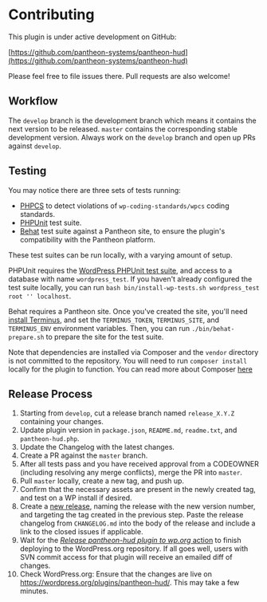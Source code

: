 # Contributing

This plugin is under active development on GitHub:

[https://github.com/pantheon-systems/pantheon-hud](https://github.com/pantheon-systems/pantheon-hud)

Please feel free to file issues there. Pull requests are also welcome!

## Workflow

The `develop` branch is the development branch which means it contains the next version to be released. `master` contains the corresponding stable development version. Always work on the `develop` branch and open up PRs against `develop`.

## Testing

You may notice there are three sets of tests running:

* [PHPCS](https://github.com/squizlabs/PHP_CodeSniffer) to detect violations of `wp-coding-standards/wpcs` coding standards.
* [PHPUnit](https://phpunit.de/) test suite.
* [Behat](http://behat.org/) test suite against a Pantheon site, to ensure the plugin's compatibility with the Pantheon platform.

These test suites can be run locally, with a varying amount of setup.

PHPUnit requires the [WordPress PHPUnit test suite](https://make.wordpress.org/core/handbook/testing/automated-testing/phpunit/), and access to a database with name `wordpress_test`. If you haven't already configured the test suite locally, you can run `bash bin/install-wp-tests.sh wordpress_test root '' localhost`.

Behat requires a Pantheon site. Once you've created the site, you'll need [install Terminus](https://github.com/pantheon-systems/terminus#installation), and set the `TERMINUS_TOKEN`, `TERMINUS_SITE`, and `TERMINUS_ENV` environment variables. Then, you can run `./bin/behat-prepare.sh` to prepare the site for the test suite.

Note that dependencies are installed via Composer and the `vendor` directory is not committed to the repository. You will need to run `composer install` locally for the plugin to function. You can read more about Composer [here](https://getcomposer.org)

## Release Process

1. Starting from `develop`, cut a release branch named `release_X.Y.Z` containing your changes.
1. Update plugin version in `package.json`, `README.md`, `readme.txt`, and `pantheon-hud.php`.
1. Update the Changelog with the latest changes.
1. Create a PR against the `master` branch.
1. After all tests pass and you have received approval from a CODEOWNER (including resolving any merge conflicts), merge the PR into `master`.
1. Pull `master` locally, create a new tag, and push up.
1. Confirm that the necessary assets are present in the newly created tag, and test on a WP install if desired.
1. Create a [new release](https://github.com/pantheon-systems/pantheon-hud/releases/new), naming the release with the new version number, and targeting the tag created in the previous step. Paste the release changelog from `CHANGELOG.md` into the body of the release and include a link to the closed issues if applicable.
1. Wait for the [_Release pantheon-hud plugin to wp.org_ action](https://github.com/pantheon-systems/pantheon-hud/actions/workflows/wordpress-plugin-deploy.yml) to finish deploying to the WordPress.org repository. If all goes well, users with SVN commit access for that plugin will receive an emailed diff of changes.
1. Check WordPress.org: Ensure that the changes are live on https://wordpress.org/plugins/pantheon-hud/. This may take a few minutes.